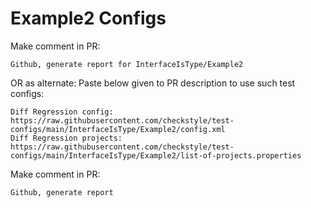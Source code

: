 # Example2 Configs
Make comment in PR:
```
Github, generate report for InterfaceIsType/Example2
```
OR as alternate:
Paste below given to PR description to use such test configs:
```
Diff Regression config: https://raw.githubusercontent.com/checkstyle/test-configs/main/InterfaceIsType/Example2/config.xml
Diff Regression projects: https://raw.githubusercontent.com/checkstyle/test-configs/main/InterfaceIsType/Example2/list-of-projects.properties
```
Make comment in PR:
```
Github, generate report
```
